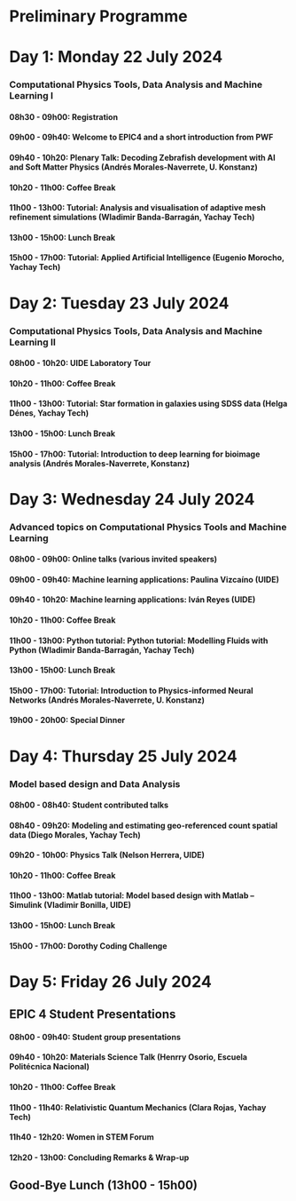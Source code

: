 # Preliminary Programme

# Day 1: Monday 22 July 2024
### Computational Physics Tools, Data Analysis and Machine Learning I

#### 08h30 - 09h00: Registration

#### 09h00 - 09h40: Welcome to EPIC4 and a short introduction from PWF

#### 09h40 - 10h20: Plenary Talk: Decoding Zebrafish development with AI and Soft Matter Physics (Andrés Morales-Naverrete, U. Konstanz)

#### 10h20 - 11h00: Coffee Break

#### 11h00 - 13h00: Tutorial: Analysis and visualisation of adaptive mesh refinement simulations (Wladimir Banda-Barragán, Yachay Tech)

#### 13h00 - 15h00: Lunch Break

#### 15h00 - 17h00: Tutorial: Applied Artificial Intelligence (Eugenio Morocho, Yachay Tech)

# Day 2: Tuesday 23 July 2024
### Computational Physics Tools, Data Analysis and Machine Learning II

#### 08h00 - 10h20: UIDE Laboratory Tour

#### 10h20 - 11h00: Coffee Break

#### 11h00 - 13h00: Tutorial: Star formation in galaxies using SDSS data (Helga Dénes, Yachay Tech)

#### 13h00 - 15h00: Lunch Break

#### 15h00 - 17h00: Tutorial: Introduction to deep learning for bioimage analysis (Andrés Morales-Naverrete, Konstanz)


# Day 3: Wednesday 24 July 2024
### Advanced topics on Computational Physics Tools and Machine Learning

#### 08h00 - 09h00: Online talks (various invited speakers)

#### 09h00 - 09h40: Machine learning applications: Paulina Vizcaíno (UIDE)

#### 09h40 - 10h20: Machine learning applications: Iván Reyes (UIDE)

#### 10h20 - 11h00: Coffee Break

#### 11h00 - 13h00: Python tutorial: Python tutorial: Modelling Fluids with Python (Wladimir Banda-Barragán, Yachay Tech)

#### 13h00 - 15h00: Lunch Break

#### 15h00 - 17h00: Tutorial: Introduction to Physics-informed Neural Networks (Andrés Morales-Naverrete, U. Konstanz)

#### 19h00 - 20h00: Special Dinner


# Day 4: Thursday 25 July 2024
### Model based design and Data Analysis

#### 08h00 - 08h40: Student contributed talks

#### 08h40 - 09h20: Modeling and estimating geo-referenced count spatial data (Diego Morales, Yachay Tech)

#### 09h20 - 10h00: Physics Talk (Nelson Herrera, UIDE)

#### 10h20 - 11h00: Coffee Break

#### 11h00 - 13h00: Matlab tutorial: Model based design with Matlab – Simulink (Vladimir Bonilla, UIDE)

#### 13h00 - 15h00: Lunch Break

#### 15h00 - 17h00: Dorothy Coding Challenge


# Day 5: Friday 26 July 2024
## EPIC 4 Student Presentations

#### 08h00 - 09h40: Student group presentations

#### 09h40 - 10h20: Materials Science Talk (Henrry Osorio, Escuela Politécnica Nacional)

#### 10h20 - 11h00: Coffee Break

#### 11h00 - 11h40: Relativistic Quantum Mechanics (Clara Rojas, Yachay Tech)

#### 11h40 - 12h20: Women in STEM Forum

#### 12h20 - 13h00: Concluding Remarks & Wrap-up

## Good-Bye Lunch (13h00 - 15h00)

